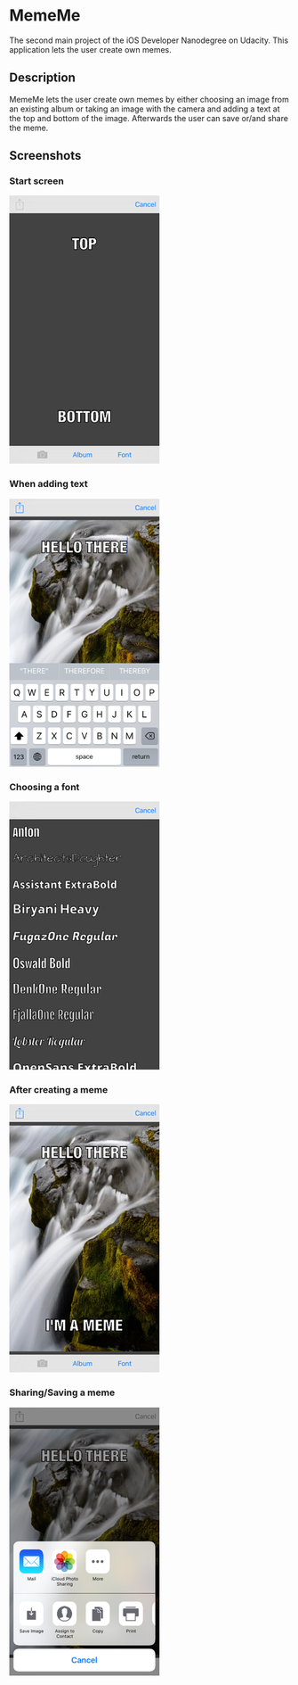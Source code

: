 # MemeMe
The second main project of the iOS Developer Nanodegree on Udacity. This application lets the user create own memes.

## Description
MemeMe lets the user create own memes by either choosing an image from an existing album or taking an image with the
camera and adding a text at the top and bottom of the image. Afterwards the user can save or/and share the meme.

## Screenshots
### Start screen
![MemeMe start screen](https://github.com/helmrich/MemeMe/blob/master/MemeMe-start.png "MemeMe start screen")

### When adding text
![MemeMe adding text](https://github.com/helmrich/MemeMe/blob/master/MemeMe-text.png "MemeMe adding text")

### Choosing a font
![MemeMe choosing a font](https://github.com/helmrich/MemeMe/blob/master/MemeMe-choosing-a-font.png "MemeMe choosing a font")

### After creating a meme
![MemeMe finished meme](https://github.com/helmrich/MemeMe/blob/master/MemeMe-finished.png "MemeMe finished meme")

### Sharing/Saving a meme
![MemeMe sharing or saving a meme](https://github.com/helmrich/MemeMe/blob/master/MemeMe-sharing.png "MemeMe sharing or saving a meme")
